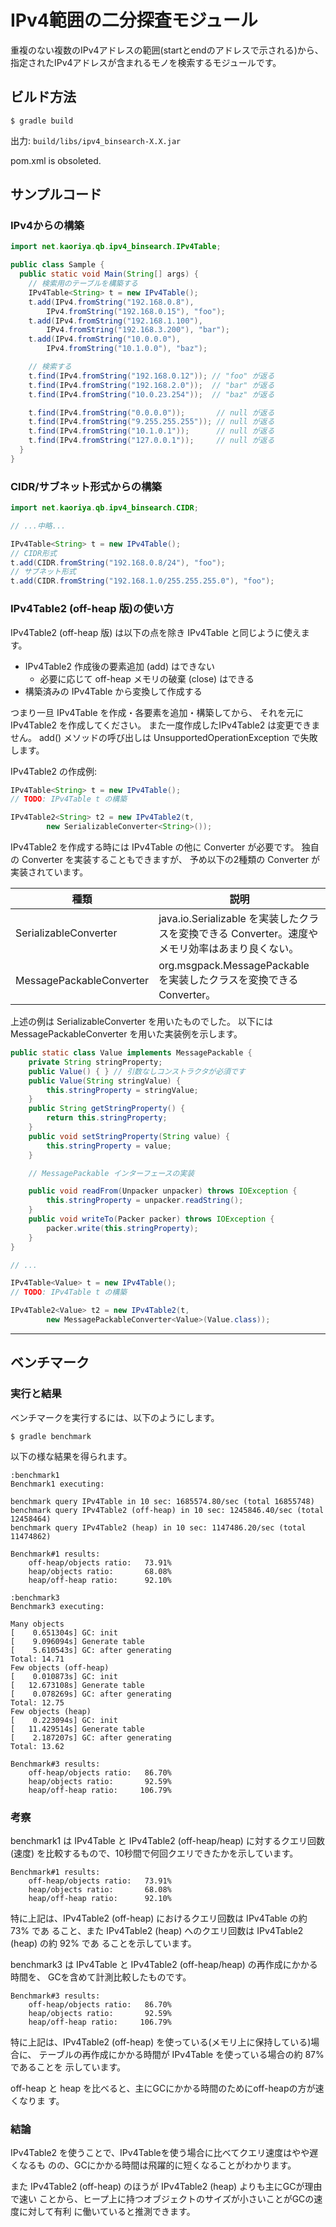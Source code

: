 # IPv4範囲の二分探査モジュール

重複のない複数のIPv4アドレスの範囲(startとendのアドレスで示される)から、
指定されたIPv4アドレスが含まれるモノを検索するモジュールです。

## ビルド方法

    $ gradle build

出力: `build/libs/ipv4_binsearch-X.X.jar`

pom.xml is obsoleted.

## サンプルコード

### IPv4からの構築

```java
import net.kaoriya.qb.ipv4_binsearch.IPv4Table;

public class Sample {
  public static void Main(String[] args) {
    // 検索用のテーブルを構築する
    IPv4Table<String> t = new IPv4Table();
    t.add(IPv4.fromString("192.168.0.8"),
        IPv4.fromString("192.168.0.15"), "foo");
    t.add(IPv4.fromString("192.168.1.100"),
        IPv4.fromString("192.168.3.200"), "bar");
    t.add(IPv4.fromString("10.0.0.0"),
        IPv4.fromString("10.1.0.0"), "baz");

    // 検索する
    t.find(IPv4.fromString("192.168.0.12")); // "foo" が返る
    t.find(IPv4.fromString("192.168.2.0"));  // "bar" が返る
    t.find(IPv4.fromString("10.0.23.254"));  // "baz" が返る

    t.find(IPv4.fromString("0.0.0.0"));       // null が返る
    t.find(IPv4.fromString("9.255.255.255")); // null が返る
    t.find(IPv4.fromString("10.1.0.1"));      // null が返る
    t.find(IPv4.fromString("127.0.0.1"));     // null が返る
  }
}
```

### CIDR/サブネット形式からの構築

```java
import net.kaoriya.qb.ipv4_binsearch.CIDR;

// ...中略...

IPv4Table<String> t = new IPv4Table();
// CIDR形式
t.add(CIDR.fromString("192.168.0.8/24"), "foo");
// サブネット形式
t.add(CIDR.fromString("192.168.1.0/255.255.255.0"), "foo");
```

### IPv4Table2 (off-heap 版)の使い方

IPv4Table2 (off-heap 版) は以下の点を除き IPv4Table と同じように使えます。

*   IPv4Table2 作成後の要素追加 (add) はできない
    *   必要に応じて off-heap メモリの破棄 (close) はできる
*   構築済みの IPv4Table から変換して作成する

つまり一旦 IPv4Table を作成・各要素を追加・構築してから、
それを元に IPv4Table2 を作成してください。
また一度作成したIPv4Table2 は変更できません。
add() メソッドの呼び出しは UnsupportedOperationException で失敗します。

IPv4Table2 の作成例:

```java
IPv4Table<String> t = new IPv4Table();
// TODO: IPv4Table t の構築

IPv4Table2<String> t2 = new IPv4Table2(t,
        new SerializableConverter<String>());
```

IPv4Table2 を作成する時には IPv4Table の他に Converter が必要です。
独自の Converter を実装することもできますが、
予め以下の2種類の Converter が実装されています。

種類                     | 説明
-------------------------|------
SerializableConverter    | java.io.Serializable を実装したクラスを変換できる Converter。速度やメモリ効率はあまり良くない。
MessagePackableConverter | org.msgpack.MessagePackable を実装したクラスを変換できる Converter。

上述の例は SerializableConverter を用いたものでした。
以下には MessagePackableConverter を用いた実装例を示します。

```java
public static class Value implements MessagePackable {
    private String stringProperty;
    public Value() { } // 引数なしコンストラクタが必須です
    public Value(String stringValue) {
        this.stringProperty = stringValue;
    }
    public String getStringProperty() {
        return this.stringProperty;
    }
    public void setStringProperty(String value) {
        this.stringProperty = value;
    }

    // MessagePackable インターフェースの実装

    public void readFrom(Unpacker unpacker) throws IOException {
        this.stringProperty = unpacker.readString();
    }
    public void writeTo(Packer packer) throws IOException {
        packer.write(this.stringProperty);
    }
}

// ...

IPv4Table<Value> t = new IPv4Table();
// TODO: IPv4Table t の構築

IPv4Table2<Value> t2 = new IPv4Table2(t,
        new MessagePackableConverter<Value>(Value.class));
```

---

## ベンチマーク

### 実行と結果

ベンチマークを実行するには、以下のようにします。

    $ gradle benchmark

以下の様な結果を得られます。

```
:benchmark1
Benchmark1 executing:

benchmark query IPv4Table in 10 sec: 1685574.80/sec (total 16855748)
benchmark query IPv4Table2 (off-heap) in 10 sec: 1245846.40/sec (total 12458464)
benchmark query IPv4Table2 (heap) in 10 sec: 1147486.20/sec (total 11474862)

Benchmark#1 results:
    off-heap/objects ratio:   73.91%
    heap/objects ratio:       68.08%
    heap/off-heap ratio:      92.10%
```

```
:benchmark3
Benchmark3 executing:

Many objects
[    0.651304s] GC: init
[    9.096094s] Generate table
[    5.610543s] GC: after generating
Total: 14.71
Few objects (off-heap)
[    0.010873s] GC: init
[   12.673108s] Generate table
[    0.078269s] GC: after generating
Total: 12.75
Few objects (heap)
[    0.223094s] GC: init
[   11.429514s] Generate table
[    2.187207s] GC: after generating
Total: 13.62

Benchmark#3 results:
    off-heap/objects ratio:   86.70%
    heap/objects ratio:       92.59%
    heap/off-heap ratio:     106.79%
```

### 考察

benchmark1 は IPv4Table と IPv4Table2 (off-heap/heap) に対するクエリ回数(速度)
を比較するもので、10秒間で何回クエリできたかを示しています。

```
Benchmark#1 results:
    off-heap/objects ratio:   73.91%
    heap/objects ratio:       68.08%
    heap/off-heap ratio:      92.10%
```

特に上記は、IPv4Table2 (off-heap) におけるクエリ回数は IPv4Table の約 73% であ
ること、また IPv4Table2 (heap) へのクエリ回数は IPv4Table2 (heap) の約 92% であ
ることを示しています。

benchmark3 は IPv4Table と IPv4Table2 (off-heap/heap) の再作成にかかる時間を、
GCを含めて計測比較したものです。

```
Benchmark#3 results:
    off-heap/objects ratio:   86.70%
    heap/objects ratio:       92.59%
    heap/off-heap ratio:     106.79%
```

特に上記は、IPv4Table2 (off-heap) を使っている(メモリ上に保持している)場合に、
テーブルの再作成にかかる時間が IPv4Table を使っている場合の約 87% であることを
示しています。

off-heap と heap を比べると、主にGCにかかる時間のためにoff-heapの方が速くなりま
す。

### 結論

IPv4Table2 を使うことで、IPv4Tableを使う場合に比べてクエリ速度はやや遅くなるも
のの、GCにかかる時間は飛躍的に短くなることがわかります。

また IPv4Table2 (off-heap) のほうが IPv4Table2 (heap) よりも主にGCが理由で速い
ことから、ヒープ上に持つオブジェクトのサイズが小さいことがGCの速度に対して有利
に働いていると推測できます。

